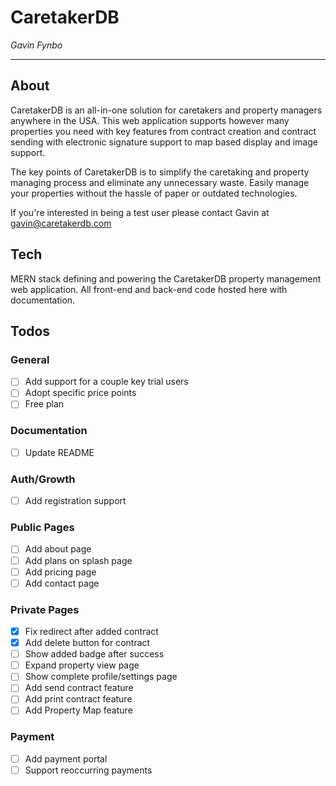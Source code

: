 # CaretakerDB
*Gavin Fynbo*

---

## About
CaretakerDB is an all-in-one solution for caretakers and property managers anywhere in the USA. This web application supports however many properties you need with key features from contract creation and contract sending with electronic signature support to map based display and image support. 

The key points of CaretakerDB is to simplify the caretaking and property managing process and eliminate any unnecessary waste. Easily manage your properties without the hassle of paper or outdated technologies.

If you're interested in being a test user please contact Gavin at [gavin@caretakerdb.com](mailto:gavin@caretakerdb.com)

## Tech

MERN stack defining and powering the CaretakerDB property management web application. All front-end and back-end code hosted here with documentation.

## Todos
### General
- [ ] Add support for a couple key trial users
- [ ] Adopt specific price points
- [ ] Free plan
### Documentation
- [ ] Update README
### Auth/Growth
- [ ] Add registration support
### Public Pages
- [ ] Add about page
- [ ] Add plans on splash page
- [ ] Add pricing page
- [ ] Add contact page
### Private Pages
- [x] Fix redirect after added contract
- [x] Add delete button for contract
- [ ] Show added badge after success
- [ ] Expand property view page
- [ ] Show complete profile/settings page
- [ ] Add send contract feature
- [ ] Add print contract feature
- [ ] Add Property Map feature
### Payment
- [ ] Add payment portal
- [ ] Support reoccurring payments
